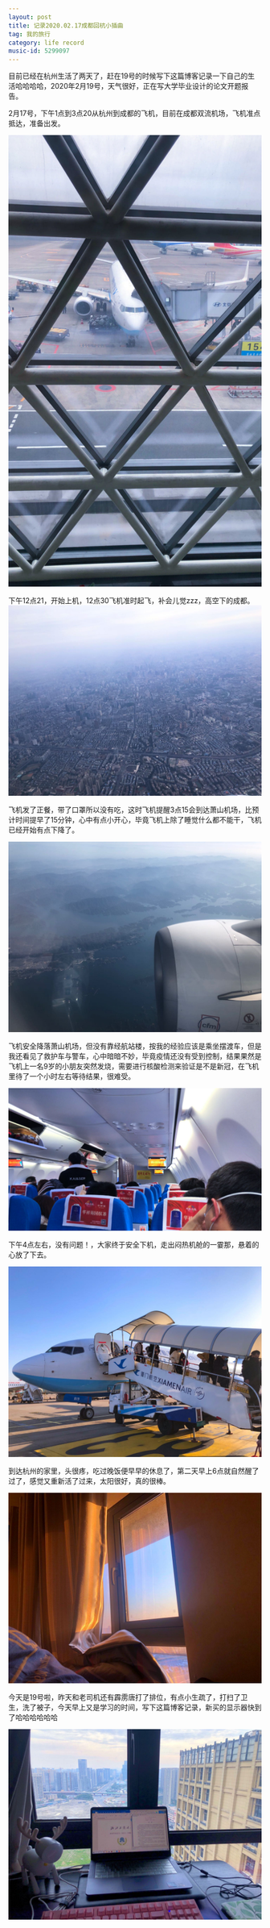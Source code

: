 ```yaml
---
layout: post
title: 记录2020.02.17成都回杭小插曲
tag: 我的旅行
category: life record
music-id: 5299097
---
```

目前已经在杭州生活了两天了，赶在19号的时候写下这篇博客记录一下自己的生活哈哈哈哈，2020年2月19号，天气很好，正在写大学毕业设计的论文开题报告。

2月17号，下午1点到3点20从杭州到成都的飞机，目前在成都双流机场，飞机准点抵达，准备出发。

![](\image\2020-02-19\微信图片_20200219102643.jpg)

下午12点21，开始上机，12点30飞机准时起飞，补会儿觉zzz，高空下的成都。![](\image\2020-02-19\微信图片_20200219102528.jpg)

飞机发了正餐，带了口罩所以没有吃，这时飞机提醒3点15会到达萧山机场，比预计时间提早了15分钟，心中有点小开心，毕竟飞机上除了睡觉什么都不能干，飞机已经开始有点下降了。

![](\image\2020-02-19\微信图片_20200219102618.jpg)

飞机安全降落萧山机场，但没有靠经航站楼，按我的经验应该是乘坐摆渡车，但是我还看见了救护车与警车，心中暗暗不妙，毕竟疫情还没有受到控制，结果果然是飞机上一名9岁的小朋友突然发烧，需要进行核酸检测来验证是不是新冠，在飞机里待了一个小时左右等待结果，很难受。

![](\image\2020-02-19\微信图片_20200219102623.jpg)

下午4点左右，没有问题！，大家终于安全下机，走出闷热机舱的一霎那，悬着的心放了下去。

![](\image\2020-02-19\微信图片_20200219102629.jpg)

到达杭州的家里，头很疼，吃过晚饭便早早的休息了，第二天早上6点就自然醒了过了，感觉又重新活了过来，太阳很好，真的很棒。

![](\image\2020-02-19\微信图片_20200219102634.jpg)

今天是19号啦，昨天和老司机还有霹雳唐打了排位，有点小生疏了，打扫了卫生，洗了被子，今天早上又是学习的时间，写下这篇博客记录，新买的显示器快到了哈哈哈哈哈哈

![](\image\2020-02-19\微信图片_20200219102638.jpg)